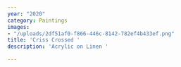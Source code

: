 ```yaml
---
year: "2020"
category: Paintings
images:
- "/uploads/2df51af0-f866-446c-8142-782ef4b433ef.png"
title: 'Criss Crossed '
description: 'Acrylic on Linen '

---
```

